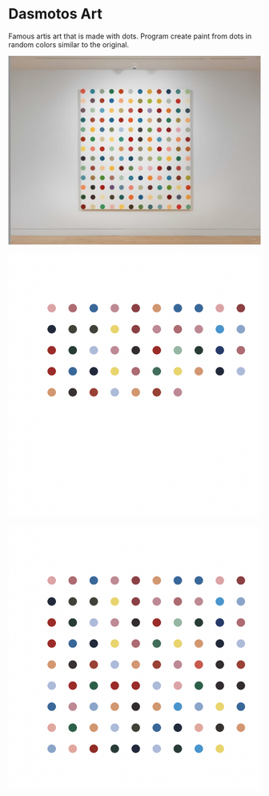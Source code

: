 # Dasmotos Art

Famous artis art that is made with dots.
Program create paint from dots in random colors similar to the original. 

![Screenshot](hirst_real.png)

![Screenshot](hirst1.png)

![Screenshot](hirst2.png)

